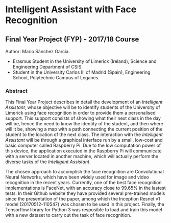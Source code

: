 # Intelligent Assistant with Face Recognition

## Final Year Project (FYP) - 2017/18 Course 

Author: Mario Sánchez García.
- Erasmus Student in the University of Limerick (Ireland), Science and Engineering Department of CSIS.
- Student in the University Carlos III of Madrid (Spain), Engineering School, Polytechnic Campus of Leganes.

### Abstract
This Final Year Project describes in detail the development of an _Intelligent Assistant_, whose objective will be to identify students of the University of Limerick using face recognition in order to provide them a personalised support. This support consists of showing what their next class in the day will be, hence the need to know the identity of the student, and then where will it be, showing a map with a path connecting the current position of the student to the location of the next class. The interaction with the _Intelligent Assistant_ will be through a graphical interface run by a small, low-cost and basic computer called Raspberry Pi. Due to the low computation power of this device, the application executed in the Raspberry Pi will communicate with a server located in another machine, which will actually perform the diverse tasks of the _Intelligent Assistant_.

The chosen approach to accomplish the face recognition are Convolutional Neural Networks, which have been widely used for image and video recognition in the recent years. Currently, one of the best face recognition implementations is FaceNet, with an accuracy close to 99.65\% in the lastest tests. In their Github website they have provided several pre-trained models since the presentation of the paper, among which the Inception Resnet v1 model (20170512-110547) was chosen to be used in this project. Finally, the Tensorflow library for Python 3 was resposible to load and train this model with a new dataset to carry out the task of face recognition.
